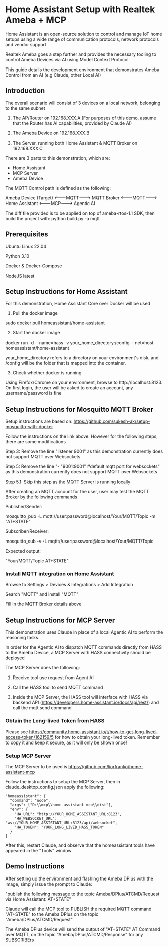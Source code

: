 # Home Assistant Setup with Realtek Ameba + MCP

Home Assistant is an open-source solution to control and manage IoT home setups using a wide range of communication protocols, network protocols and vendor support

Realtek Ameba goes a step further and provides the necessary tooling to control Ameba Devices via AI using Model Context Protocol

This guide details the development environment that demonstrates Ameba Control from an AI (e.g Claude, other Local AI)

## Introduction

The overall scenario will consist of 3 devices on a local network, belonging to the same subnet

1) The AP/Router on 192.168.XXX.A (For purposes of this demo, assume that the Router has AI capabilities, provided by Claude AI)

2) The Ameba Device on 192.168.XXX.B

3) The Server, running both Home Assistant & MQTT Broker on 192.168.XXX.C

There are 3 parts to this demonstration, which are:
- Home Assistant
- MCP Server
- Ameba Device

The MQTT Control path is defined as the following:

Ameba Device (Target) <---MQTT---> MQTT Broker <---MQTT---> Home Assistant <---MCP---> Agentic AI

The diff file provided is to be applied on top of ameba-rtos-1.1 SDK, then build the project with: python build.py -a mqtt

## Prerequisites

Ubuntu Linux 22.04

Python 3.10

Docker & Docker-Compose

NodeJS latest

## Setup Instructions for Home Assistant

For this demonstration, Home Assistant Core over Docker will be used

1) Pull the docker image

sudo docker pull homeassistant/home-assistant

2) Start the docker image

docker run -d –-name=hass -v your_home_directory:/config –-net=host homeassistant/home-assistant

your_home_directory refers to a directory on your environment's disk, and /config will be the folder that is mapped into the container. 

3) Check whether docker is running

Using Firefox/Chrome on your environment, browse to http://localhost:8123. On first login, the user will be asked to create an account, any username/password is fine

## Setup Instructions for Mosquitto MQTT Broker

Setup instructions are based on: https://github.com/sukesh-ak/setup-mosquitto-with-docker

Follow the instructions on the link above. However for the following steps, there are some modifications

Step 3: Remove the line "listener 9001" as this demonstration currently does not support MQTT over Websockets

Step 5: Remove the line "- "9001:9001" #default mqtt port for websockets" as this demonstration currently does not support MQTT over Websockets

Step 5.1: Skip this step as the MQTT Server is running locally

After creating an MQTT account for the user, user may test the MQTT Broker by the following commands

Publisher/Sender:

mosquitto_pub -L mqtt://user:password@localhost/Your/MQTT/Topic -m "AT+STATE"

Subscriber/Receiver:

mosquitto_sub -v -L mqtt://user:password@localhost/Your/MQTT/Topic

Expected output:

"Your/MQTT/Topic AT+STATE"

### Install MQTT integration on Home Assistant

Browse to Settings > Devices & Integrations > Add Integration

Search "MQTT" and install "MQTT"

Fill in the MQTT Broker details above

## Setup Instructions for MCP Server

This demonstration uses Claude in place of a local Agentic AI to perform the reasoning tasks. 

In order for the Agentic AI to dispatch MQTT commands directly from HASS to the Ameba Device, a MCP Server with HASS connectivity should be deployed

The MCP Server does the following:

1) Receive tool use request from Agent AI

2) Call the HASS tool to send MQTT command

3) Inside the MCP Server, the HASS tool will interface with HASS via backend API (https://developers.home-assistant.io/docs/api/rest/) and call the mqtt send command

### Obtain the Long-lived Token from HASS

Please see https://community.home-assistant.io/t/how-to-get-long-lived-access-token/162159/5 for how to obtain your long-lived token. Remember to copy it and keep it secure, as it will only be shown once!

### Setup MCP Server

The MCP Server to be used is https://github.com/liorfranko/home-assistant-mcp

Follow the instructions to setup the MCP Server, then in claude_desktop_config.json apply the following:

    "homeassistant": {
      "command": "node",
      "args": ["D:\\mcp\\home-assistant-mcp\\dist"],
      "env": {
        "HA_URL": "http://YOUR_HOME_ASSISTANT_URL:8123",
        "HA_WEBSOCKET_URL": "ws://YOUR_HOME_ASSISTANT_URL:8123/api/websocket",
        "HA_TOKEN": "YOUR_LONG_LIVED_HASS_TOKEN"
      }
    }

After this, restart Claude, and observe that the homeassistant tools have appeared in the "Tools" window

## Demo Instructions

After setting up the environment and flashing the Ameba DPlus with the image, simply issue the prompt to Claude:

"publish the following message to the topic Ameba/DPlus/ATCMD/Request via Home Assistant: AT+STATE"

Claude will call the MCP tool to PUBLISH the required MQTT command "AT+STATE" to the Ameba DPlus on the topic "Ameba/DPlus/ATCMD/Request"

The Ameba DPlus device will send the output of "AT+STATE" AT Command over MQTT, on the topic "Ameba/DPlus/ATCMD/Response" for any SUBSCRIBErs